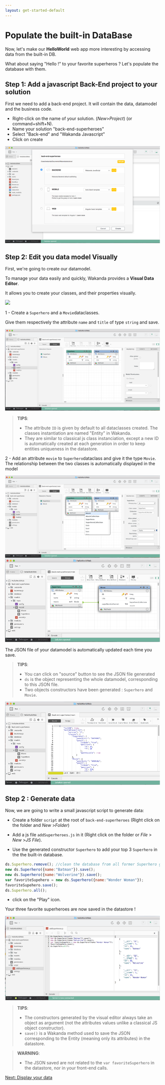 ```yaml
---
layout: get-started-default
---
```


# Populate the built-in DataBase

Now, let's make our **HelloWorld** web app more interesting by accessing data from the built-in DB.

What about saying "Hello !" to your favorite superheros ? Let's populate the database with them.

## Step 1: Add a javascript Back-End project to your solution

First we need to add a back-end project. It will contain the data, datamodel and the business code.

- Right-click on the name of your solution. (_New_>_Project_) (or command+shift+N).
- Name your solution "back-end-superheroes"
- Select "Back-end" and "Wakanda Javascript"
- Click on create

<img src="../img/hww2-add-back-end.png" />

## Step 2: Edit you data model Visually

First, we're going to create our datamodel.

To manage your data easily and quickly, Wakanda provides a **Visual Data Editor**. 

It allows you to create your classes, and their properties visually.

<img src="../img/hww2-access-data-model.png" />

1 - Create a `Superhero` and a `Movie`dataclasses. 

Give them respectively the attribute `name` and `title` of type `string` and save.

<img src="../img/hww2-new-dataclasses.png" />

> **TIPS**:  
> - The attribute `ID` is given by default to all dataclasses created. The classes instantiation are named "Entity" in Wakanda. 
> - They are similar to classical js class instanciation, except a new ID is automatically created at each generation in order to keep entities uniqueness in the datastore.

2 - Add an attribute `movie` to `Superhero`dataclass and give it the type `Movie`.
The relationship between the two classes is automatically displayed in the model

<img src="../img/hww2-new-attribute.png" />

<img src="../img/hww2-add-relationship.png" />

The JSON file of your datamodel is automatically updated each time you save.


> **TIPS**:  
> - You can click on "source" button to see the JSON file generated 
> - `ds` is the object representing the whole datamodel, corresponding to this JSON file.
> - Two objects constructors have been generated : `Superhero` and `Movie`.

<img src="../img/hww2-datamodel-json.png" />

## Step 2 : Generate data

Now, we are going to write a small javascript script to generate data:

- Create a folder `script` at the root of `back-end-superheroes` (Right click on the folder and _New_ >_Folder_)
- Add a js file `addSuperheroes.js` in it (Right click on the folder or _File_ > _New_ >_JS File_).
 
- Use the generated constructor `Superhero` to add your top 3 `Superhero` in the the built-in database.

```javascript
ds.Superhero.remove(); //clean the database from all former Superhero generated
new ds.Superhero({name:"Batman"}).save();
new ds.Superhero({name:"Wolverine"}).save();
var favoriteSupehero = new ds.Superhero({name:"Wonder Woman"});
favoriteSupehero.save();
ds.Superhero.all();
```

- click on the "Play" icon.

Your three favorite superheroes are now saved in the datastore !

<img src="../img/hww2-data-generation.png" />


> **TIPS**:  
> - The constructors generated by the visual editor always take an object as argument (not the attributes values unlike a classical JS object constructor).
> - `save()` is a Wakanda method used to save the JSON corresponding to the Entity (meaning only its attributes) in the datastore. 


> **WARNING**:  
> - The JSON saved are not related to the `var favoriteSuperhero` in the datastore, nor in your front-end calls.





<div class="navigation-step">
  <a class="btn next-button" href="bind-data-in-webapp-2.html">Next: Display your data <i class="icon-chevron-right"></i></a>
</div>
